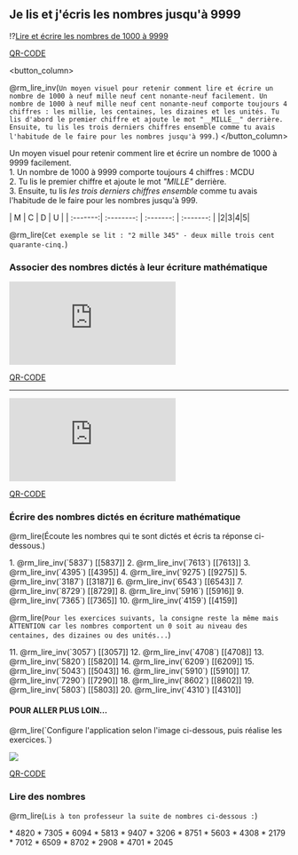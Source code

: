 ## Je lis et j'écris les nombres jusqu'à 9999

!?[Lire et écrire les nombres de 1000 à 9999](https://youtu.be/AZLmIP48Xho?feature=shared)

<!-- class="qr_150" -->
[QR-CODE](https://youtu.be/AZLmIP48Xho?feature=shared)

<columns>

<button_column>

@rm_lire_inv(`Un moyen visuel pour retenir comment lire et écrire un nombre de 1000 à neuf mille neuf cent nonante-neuf facilement. Un nombre de 1000 à neuf mille neuf cent nonante-neuf comporte toujours 4 chiffres : les millie, les centaines, les dizaines et les unités. Tu lis d'abord le premier chiffre et ajoute le mot "__MILLE__" derrière. Ensuite, tu lis les trois derniers chiffres ensemble comme tu avais l'habitude de le faire pour les nombres jusqu'à 999.`)
</button_column>

<column>

Un moyen visuel pour retenir comment lire et écrire un nombre de 1000 à 9999 facilement.<br/> 1. Un nombre de 1000 à 9999 comporte toujours 4 chiffres : <dr>M</dr><db>C</db><dv>D</dv><dj>U</dj><br/> 2. Tu lis le premier chiffre et ajoute le mot <i>"MILLE"</i> derrière.<br/> 3. Ensuite, tu lis <i> les trois derniers chiffres ensemble </i> comme tu avais l'habitude de le faire pour les nombres jusqu'à 999.
</column>

</columns>

<exercice>
<!-- data-type="none" data-sortable="false" -->
| <dr>M</dr> | <db>C</db> | <dv>D</dv> | <dj>U</dj> |
| :-------:| :--------: | :-------: | :-------: |
|2|3|4|5|
</exercice>

@rm_lire(`Cet exemple se lit : "2 mille 345" - deux mille trois cent quarante-cinq.`)

### Associer des nombres dictés à leur écriture mathématique

<div class="lia-iframe-wrapper">
  <iframe src="https://learningapps.org/watch?v=pfej9vya324"
    allowfullscreen="true"
    webkitallowfullscreen="true"
    mozallowfullscreen="true"
    frameborder="0"></iframe>
</div>

<!-- class="qr_150" -->
[QR-CODE](https://learningapps.org/watch?v=pfej9vya324)

<hr>

<div class="lia-iframe-wrapper">
  <iframe src="https://learningapps.org/watch?v=payedb9wc24"
    allowfullscreen="true"
    webkitallowfullscreen="true"
    mozallowfullscreen="true"
    frameborder="0"></iframe>
</div>

<!-- class="qr_150" -->
[QR-CODE](https://learningapps.org/watch?v=payedb9wc24)

### Écrire des nombres dictés en écriture mathématique
@rm_lire(Écoute les nombres qui te sont dictés et écris ta réponse ci-dessous.)

<exercice>
1. @rm_lire_inv(`5837`)
[[5837]]
</exercice>

<exercice>
2. @rm_lire_inv(`7613`)
[[7613]]
</exercice>

<exercice>
3. @rm_lire_inv(`4395`)
[[4395]]
</exercice>

<exercice>
4. @rm_lire_inv(`9275`)
[[9275]]
</exercice>

<exercice>
5. @rm_lire_inv(`3187`)
[[3187]]
</exercice>

<exercice>
6. @rm_lire_inv(`6543`)
[[6543]]
</exercice>

<exercice>
7. @rm_lire_inv(`8729`)
[[8729]]
</exercice>

<exercice>
8. @rm_lire_inv(`5916`)
[[5916]]
</exercice>

<exercice>
9. @rm_lire_inv(`7365`)
[[7365]]
</exercice>

<exercice>
10. @rm_lire_inv(`4159`)
[[4159]]
</exercice>

@rm_lire(`Pour les exercices suivants, la consigne reste la même mais ATTENTION car les nombres comportent un 0 soit au niveau des centaines, des dizaines ou des unités...`)

<exercice>
11. @rm_lire_inv(`3057`)
[[3057]]
</exercice>

<exercice>
12. @rm_lire_inv(`4708`)
[[4708]]
</exercice>

<exercice>
13. @rm_lire_inv(`5820`)
[[5820]]
</exercice>

<exercice>
14. @rm_lire_inv(`6209`)
[[6209]]
</exercice>

<exercice>
15. @rm_lire_inv(`5043`)
[[5043]]
</exercice>

<exercice>
16. @rm_lire_inv(`5910`)
[[5910]]
</exercice>

<exercice>
17. @rm_lire_inv(`7290`)
[[7290]]
</exercice>

<exercice>
18. @rm_lire_inv(`8602`)
[[8602]]
</exercice>

<exercice>
19. @rm_lire_inv(`5803`)
[[5803]]
</exercice>

<exercice>
20. @rm_lire_inv(`4310`)
[[4310]]
</exercice>

<h4>POUR ALLER PLUS LOIN...</h4>
@rm_lire(`Configure l'application selon l'image ci-dessous, puis réalise les exercices.`)

[<div><img src="https://cours.relaxmaths.be/images/numeration/nombres_9999.png" loading="lazy" /></div>](https://www.logicieleducatif.fr/jeu/nombres-en-chiffres)

<!-- class="qr_150" -->
[QR-CODE](https://www.logicieleducatif.fr/jeu/nombres-en-chiffres)

### Lire des nombres

@rm_lire(`Lis à ton professeur la suite de nombres ci-dessous :`)

<exercice>
* 4820
* 7305
* 6094
* 5813
* 9407
* 3206
* 8751
* 5603
* 4308
* 2179
* 7012
* 6509
* 8702
* 2908
* 4701
* 2045
</exercice>

